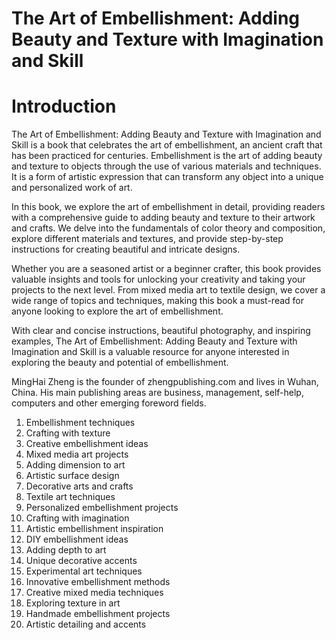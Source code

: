 # The Art of Embellishment: Adding Beauty and Texture with Imagination and Skill

# Introduction

The Art of Embellishment: Adding Beauty and Texture with Imagination and Skill is a book that celebrates the art of embellishment, an ancient craft that has been practiced for centuries. Embellishment is the art of adding beauty and texture to objects through the use of various materials and techniques. It is a form of artistic expression that can transform any object into a unique and personalized work of art.

In this book, we explore the art of embellishment in detail, providing readers with a comprehensive guide to adding beauty and texture to their artwork and crafts. We delve into the fundamentals of color theory and composition, explore different materials and textures, and provide step-by-step instructions for creating beautiful and intricate designs.

Whether you are a seasoned artist or a beginner crafter, this book provides valuable insights and tools for unlocking your creativity and taking your projects to the next level. From mixed media art to textile design, we cover a wide range of topics and techniques, making this book a must-read for anyone looking to explore the art of embellishment.

With clear and concise instructions, beautiful photography, and inspiring examples, The Art of Embellishment: Adding Beauty and Texture with Imagination and Skill is a valuable resource for anyone interested in exploring the beauty and potential of embellishment.

MingHai Zheng is the founder of zhengpublishing.com and lives in Wuhan, China. His main publishing areas are business, management, self-help, computers and other emerging foreword fields.



1. Embellishment techniques
2. Crafting with texture
3. Creative embellishment ideas
4. Mixed media art projects
5. Adding dimension to art
6. Artistic surface design
7. Decorative arts and crafts
8. Textile art techniques
9. Personalized embellishment projects
10. Crafting with imagination
11. Artistic embellishment inspiration
12. DIY embellishment ideas
13. Adding depth to art
14. Unique decorative accents
15. Experimental art techniques
16. Innovative embellishment methods
17. Creative mixed media techniques
18. Exploring texture in art
19. Handmade embellishment projects
20. Artistic detailing and accents

